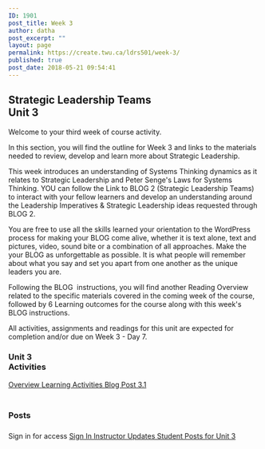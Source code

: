```yaml
---
ID: 1901
post_title: Week 3
author: datha
post_excerpt: ""
layout: page
permalink: https://create.twu.ca/ldrs501/week-3/
published: true
post_date: 2018-05-21 09:54:41
---
```

<!--themify_builder_static--><h2>Strategic Leadership Teams<br/>Unit 3</h2>
 <p>Welcome to your third week of course activity.</p><p>In this section, you will find the outline for Week 3 and links to the materials needed to review, develop and learn more about Strategic Leadership.</p><p>This week introduces an understanding of Systems Thinking dynamics as it relates to Strategic Leadership and Peter Senge's Laws for Systems Thinking. YOU can follow the Link to BLOG 2 (Strategic Leadership Teams) to interact with your fellow learners and develop an understanding around the Leadership Imperatives &amp; Strategic Leadership ideas requested through BLOG 2.</p><p>You are free to use all the skills learned your orientation to the WordPress process for making your BLOG come alive, whether it is text alone, text and pictures, video, sound bite or a combination of all approaches. Make the your BLOG as unforgettable as possible. It is what people will remember about what you say and set you apart from one another as the unique leaders you are.</p><p>Following the BLOG  instructions, you will find another Reading Overview related to the specific materials covered in the coming week of the course, followed by 6 Learning outcomes for the course along with this week's BLOG instructions.</p><p>All activities, assignments and readings for this unit are expected for completion and/or due on Week 3 - Day 7.</p> 
<h3>Unit 3<br/>Activities</h3>
 <a href="https://create.twu.ca/ldrs501/unit-3/"> Overview </a> <a href="https://create.twu.ca/ldrs501/unit-3-learning-activities/"> Learning Activities </a> <a href="https://create.twu.ca/ldrs501/week-3-post-3-1/"> Blog Post 3.1 </a> 
<h3><br/>Posts</h3>
 <h3></h3> Sign in for access 
 <a href="https://create.twu.ca/wp-admin"> Sign In </a> 
 <a href="https://create.twu.ca/ldrs501/category/u3-updates"> Instructor Updates </a> <a href="https://create.twu.ca/ldrs501/category/unit-3"> Student Posts for Unit 3 </a><!--/themify_builder_static-->

